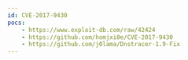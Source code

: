 ```yaml
---
id: CVE-2017-9430
pocs:
    - https://www.exploit-db.com/raw/42424
    - https://github.com/homjxi0e/CVE-2017-9430
    - https://github.com/j0lama/Dnstracer-1.9-Fix
---
```

